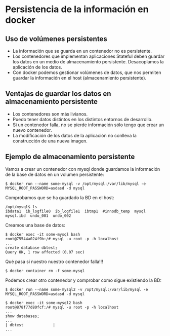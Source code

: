 # Persistencia de la información en docker

## Uso de volúmenes persistentes

* La información que se guarda en un contenedor no es persistente.
* Los contenedores que implementan aplicaciones Stateful deben guardar los datos en un medio de almacenamiento persistente. Desacoplamos la aplicación de los datos.
* Con docker podemos gestionar volúmenes de datos, que nos permiten guardar la información en el host (almacenamiento persistente).

## Ventajas de guardar los datos en almacenamiento persistente

* Los contenedores son más livianos.
* Puedo tener datos distintos en los distintos entornos de desarrollo.
* Si un contenedor falla, no se pierde información sólo tengo que crear un nuevo contenedor.
* La modificación de los datos de la aplicación no conlleva la construcción de una nueva imagen.

## Ejemplo de almacenamiento persistente

Vamos a crear un contenedor con mysql donde guardamos la información de la base de datos en un volumen persistente:

    $ docker run --name some-mysql -v /opt/mysql:/var/lib/mysql -e MYSQL_ROOT_PASSWORD=asdasd -d mysql

Comprobamos que se ha guardado la BD en el host:

    /opt/mysql$ ls
    ibdata1  ib_logfile0  ib_logfile1  ibtmp1  #innodb_temp  mysql  mysql.ibd  undo_001  undo_002
  
Creamos una base de datos:

    $ docker exec -it some-mysql bash
    root@75544a024f9b:/# mysql -u root -p -h localhost
    ...
    create database dbtest;
    Query OK, 1 row affected (0.07 sec)
  
Qué pasa si nuestro nuestro contenedor falla!!!

    $ docker container rm -f some-mysql 

Podemos crear otro contenedor y comprobar como sigue existiendo la BD:

    $ docker run --name some-mysql2 -v /opt/mysql:/var/lib/mysql -e MYSQL_ROOT_PASSWORD=asdasd -d mysql
    
    $ docker exec -it some-mysql2 bash
    root@878f77d80fcf:/# mysql -u root -p -h localhost
    ...
    show databases;
    ...
    | dbtest             |
    ...
  

